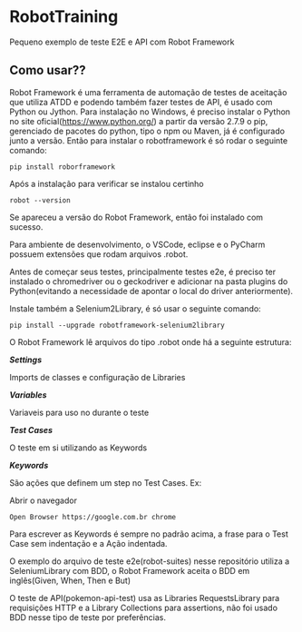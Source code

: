 # RobotTraining
Pequeno exemplo de teste E2E e API com Robot Framework


## Como usar??

Robot Framework é uma ferramenta de automação de testes de aceitação que utiliza ATDD e podendo também fazer testes de API, é usado com Python ou Jython.
Para instalação no Windows, é preciso instalar o Python no site oficial(https://www.python.org/) a partir da versão 2.7.9 o pip, gerenciado de pacotes do python, tipo o npm ou Maven, já é configurado junto a versão. Então para instalar o robotframework é só rodar o seguinte comando:

`pip install roborframework`

Após a instalação para verificar se instalou certinho

`robot --version`

Se apareceu a versão do Robot Framework, então foi instalado com sucesso.

Para ambiente de desenvolvimento, o VSCode, eclipse e o PyCharm possuem extensões que rodam arquivos .robot.

Antes de começar seus testes, principalmente testes e2e, é preciso ter instalado o chromedriver ou o geckodriver e adicionar na pasta plugins do Python(evitando a necessidade de apontar o local do driver anteriormente).

Instale também a Selenium2Library, é só usar o seguinte comando:
 
 `pip install --upgrade robotframework-selenium2library`

O Robot Framework lê arquivos do tipo .robot onde há a seguinte estrutura:

***Settings***

Imports de classes e configuração de Libraries

***Variables***

Variaveis para uso no durante o teste

***Test Cases***

O teste em si utilizando as Keywords

***Keywords***

São ações que definem um step no Test Cases.
Ex:

  Abrir o navegador
  
    Open Browser https://google.com.br chrome
    
Para escrever as Keywords é sempre no padrão acima, a frase para o Test Case sem indentação e a Ação indentada.


O exemplo do arquivo de teste e2e(robot-suites) nesse repositório utiliza a SeleniumLibrary com BDD, o Robot Framework aceita o BDD em inglês(Given, When, Then e But)

O teste de API(pokemon-api-test) usa as Libraries RequestsLibrary para requisições HTTP e a Library Collections para assertions, não foi usado BDD nesse tipo de teste por preferências.
